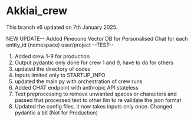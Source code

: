 # Akkiai_crew

This branch v6 updated on 7th January 2025.

NEW UPDATE-- Added Pinecone Vector DB for Personalised Chat for each entity_id (namespace) user/project --TEST--
 
1. Added crew 1-9 for production
2. Output pydantic only done for crew 1 and 9, have to do for others
3. updated the directory of codes
4. Inputs limited only to STARTUP_INFO
5. updated the main.py with orchestration of crew runs
6. Added CHAT endpoint with anthropic API stateless
7. Text preprocessing to remove unwanted spaces or characters and passed that processed text to other llm to re validate the json format
8. Updated the config files, it now takes inputs only once. Changed pydantic a bit (Not for Production)

